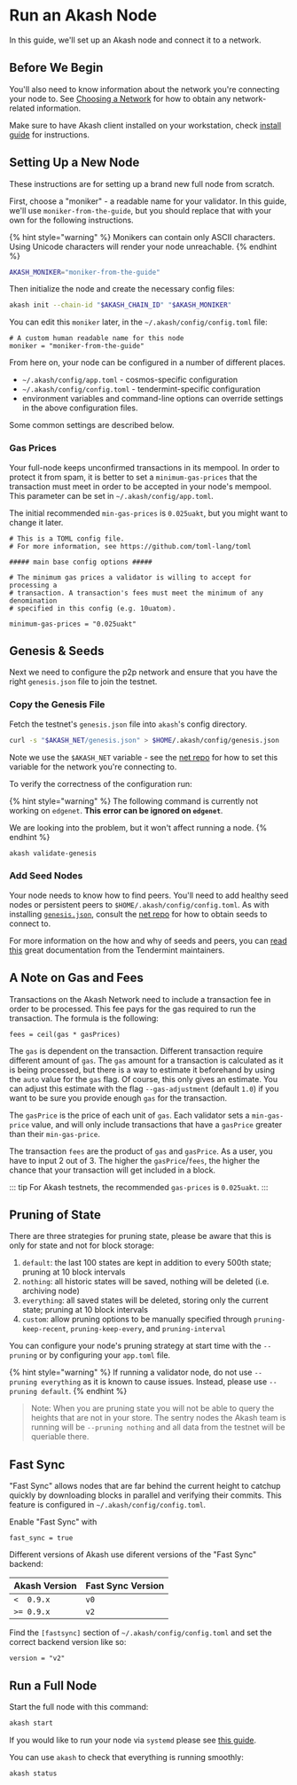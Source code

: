 # Run an Akash Node

In this guide, we'll set up an Akash node and connect it to a network.

## Before We Begin

You'll also need to know information about the network you're connecting your node to. See [Choosing a Network](../provider/testnet.md) for how to obtain any network-related information.

Make sure to have Akash client installed on your workstation, check [install guide](../../guides/install.md) for instructions.

## Setting Up a New Node

These instructions are for setting up a brand new full node from scratch.

First, choose a "moniker" - a readable name for your validator. In this guide, we'll use `moniker-from-the-guide`, but you should replace that with your own for the following instructions.

{% hint style="warning" %}
Monikers can contain only ASCII characters. Using Unicode characters will render your node unreachable.
{% endhint %}

```bash
AKASH_MONIKER="moniker-from-the-guide"
```

Then initialize the node and create the necessary config files:

```bash
akash init --chain-id "$AKASH_CHAIN_ID" "$AKASH_MONIKER"
```

You can edit this `moniker` later, in the `~/.akash/config/config.toml` file:

```text
# A custom human readable name for this node
moniker = "moniker-from-the-guide"
```

From here on, your node can be configured in a number of different places.

* `~/.akash/config/app.toml`    - cosmos-specific configuration
* `~/.akash/config/config.toml` - tendermint-specific configuration
* environment variables and command-line options can override settings in the above configuration files.

Some common settings are described below.

### Gas Prices

Your full-node keeps unconfirmed transactions in its mempool. In order to protect it from spam, it is better to set a `minimum-gas-prices` that the transaction must meet in order to be accepted in your node's mempool. This parameter can be set in `~/.akash/config/app.toml`.

The initial recommended `min-gas-prices` is `0.025uakt`, but you might want to change it later.

```text
# This is a TOML config file.
# For more information, see https://github.com/toml-lang/toml

##### main base config options #####

# The minimum gas prices a validator is willing to accept for processing a
# transaction. A transaction's fees must meet the minimum of any denomination
# specified in this config (e.g. 10uatom).

minimum-gas-prices = "0.025uakt"
```

## Genesis & Seeds

Next we need to configure the p2p network and ensure that you have the right `genesis.json` file to join the testnet.

### Copy the Genesis File

Fetch the testnet's `genesis.json` file into `akash`'s config directory.

```bash
curl -s "$AKASH_NET/genesis.json" > $HOME/.akash/config/genesis.json
```

Note we use the `$AKASH_NET` variable - see the [net repo](https://github.com/ovrclk/net) for how to set this variable for the network you're connecting to.

To verify the correctness of the configuration run:

{% hint style="warning" %}
The following command is currently not working on `edgenet`. **This error can be ignored on `edgenet`**.

We are looking into the problem, but it won't affect running a node.
{% endhint %}

```bash
akash validate-genesis
```

### Add Seed Nodes

Your node needs to know how to find peers. You'll need to add healthy seed nodes or persistent peers to `$HOME/.akash/config/config.toml`. As with installing [`genesis.json`](./#copy-the-genesis-file), consult the [net repo](https://github.com/ovrclk/net/) for how to obtain seeds to connect to.

For more information on the how and why of seeds and peers, you can [read this](https://docs.tendermint.com/master/spec/p2p/peer.html) great documentation from the Tendermint maintainers.

## A Note on Gas and Fees

Transactions on the Akash Network need to include a transaction fee in order to be processed. This fee pays for the gas required to run the transaction. The formula is the following:

```text
fees = ceil(gas * gasPrices)
```

The `gas` is dependent on the transaction. Different transaction require different amount of `gas`. The `gas` amount for a transaction is calculated as it is being processed, but there is a way to estimate it beforehand by using the `auto` value for the `gas` flag. Of course, this only gives an estimate. You can adjust this estimate with the flag `--gas-adjustment` \(default `1.0`\) if you want to be sure you provide enough `gas` for the transaction.

The `gasPrice` is the price of each unit of `gas`. Each validator sets a `min-gas-price` value, and will only include transactions that have a `gasPrice` greater than their `min-gas-price`.

The transaction `fees` are the product of `gas` and `gasPrice`. As a user, you have to input 2 out of 3. The higher the `gasPrice`/`fees`, the higher the chance that your transaction will get included in a block.

::: tip For Akash testnets, the recommended `gas-prices` is `0.025uakt`. :::

## Pruning of State

There are three strategies for pruning state, please be aware that this is only for state and not for block storage:

1. `default`: the last 100 states are kept in addition to every 500th state; pruning at 10 block intervals
2. `nothing`: all historic states will be saved, nothing will be deleted \(i.e. archiving node\)
3. `everything`: all saved states will be deleted, storing only the current state; pruning at 10 block intervals
4. `custom`: allow pruning options to be manually specified through `pruning-keep-recent`, `pruning-keep-every`, and `pruning-interval`

You can configure your node's pruning strategy at start time with the `--pruning` or by configuring your `app.toml` file.

{% hint style="warning" %}
If running a validator node, do not use `--pruning everything` as it is known to cause issues. Instead, please use `--pruning default`.
{% endhint %}

> Note: When you are pruning state you will not be able to query the heights that are not in your store. The sentry nodes the Akash team is running will be `--pruning nothing` and all data from the testnet will be queriable there.

## Fast Sync

"Fast Sync" allows nodes that are far behind the current height to catchup quickly by downloading blocks in parallel and verifying their commits. This feature is configured in `~/.akash/config/config.toml`.

Enable "Fast Sync" with

```text
fast_sync = true
```

Different versions of Akash use diferent versions of the "Fast Sync" backend:

| Akash Version | Fast Sync Version |
| :--- | :--- |
| `<  0.9.x` | `v0` |
| `>= 0.9.x` | `v2` |

Find the `[fastsync]` section of `~/.akash/config/config.toml` and set the correct backend version like so:

```text
version = "v2"
```

## Run a Full Node

Start the full node with this command:

```bash
akash start
```

If you would like to run your node via `systemd` please see [this guide](https://github.com/ovrclk/docs/tree/5de597cc071f0dec49919e331bc5589f97af6854/guides/node/systemd.md).

You can use `akash` to check that everything is running smoothly:

```bash
akash status
```


